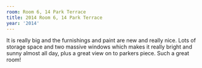 ```yaml
---
room: Room 6, 14 Park Terrace
title: 2014 Room 6, 14 Park Terrace
year: '2014'
---
```


It is really big and the furnishings and paint are new and really nice. Lots of storage space and two massive windows which makes it really bright and sunny almost all day, plus a great view on to parkers piece. Such a great room!